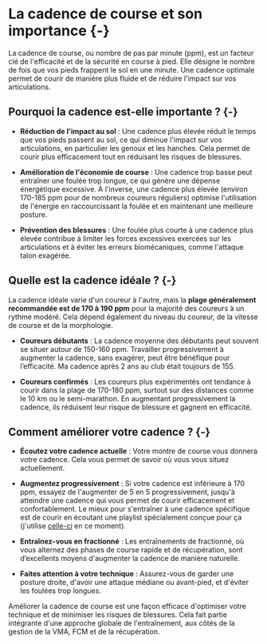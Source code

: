# La cadence de course et son importance {-}

La cadence de course, ou nombre de pas par minute (ppm), est un facteur clé de l'efficacité et de la sécurité en course à pied.
Elle désigne le nombre de fois que vos pieds frappent le sol en une minute.
Une cadence optimale permet de courir de manière plus fluide et de réduire l'impact sur vos articulations.

## Pourquoi la cadence est-elle importante ? {-}

- **Réduction de l'impact au sol** :
 Une cadence plus élevée réduit le temps que vos pieds passent au sol,
 ce qui diminue l'impact sur vos articulations, en particulier les genoux et les hanches.
 Cela permet de courir plus efficacement tout en réduisant les risques de blessures.

- **Amélioration de l'économie de course** :
 Une cadence trop basse peut entraîner une foulée trop longue, ce qui génère une dépense énergétique excessive.
 À l'inverse, une cadence plus élevée (environ 170-185 ppm pour de nombreux coureurs réguliers)
 optimise l'utilisation de l'énergie en raccourcissant la foulée et en maintenant une meilleure posture.

- **Prévention des blessures** :
 Une foulée plus courte à une cadence plus élevée contribue à limiter les forces excessives exercées sur les articulations
 et à éviter les erreurs biomécaniques, comme l'attaque talon exagérée.

## Quelle est la cadence idéale ? {-}

La cadence idéale varie d'un coureur à l'autre, mais la **plage généralement recommandée est de 170 à 190 ppm** pour la majorité des coureurs à un rythme modéré.
Cela dépend également du niveau du coureur, de la vitesse de course et de la morphologie.

- **Coureurs débutants** :
La cadence moyenne des débutants peut souvent se situer autour de 150-160 ppm.
Travailler progressivement à augmenter la cadence, sans exagérer, peut être bénéfique pour l’efficacité. Ma cadence après 2 ans au club était toujours de 155.

- **Coureurs confirmés** :
Les coureurs plus expérimentés ont tendance à courir dans la plage de 170-180 ppm, surtout sur des distances comme le 10 km ou le semi-marathon.
En augmentant progressivement la cadence, ils réduisent leur risque de blessure et gagnent en efficacité.

## Comment améliorer votre cadence ? {-}

- **Écoutez votre cadence actuelle** :
 Votre montre de course vous donnera votre cadence.
 Cela vous permet de savoir où vous vous situez actuellement.

- **Augmentez progressivement** :
 Si votre cadence est inférieure à 170 ppm, essayez de l'augmenter de 5 en 5 progressivement,
 jusqu'à atteindre une cadence qui vous permet de courir efficacement et confortablement. 
 Le mieux pour s'entraîner à une cadence spécifique est de courir en écoutant une playlist spécialement conçue pour ça (j'utilise [celle-ci](https://youtu.be/pDVncBGJ0jU) en ce moment).

- **Entraînez-vous en fractionné** :
 Les entraînements de fractionné, où vous alternez des phases de course rapide et de récupération,
 sont d’excellents moyens d'augmenter la cadence de manière naturelle.

- **Faites attention à votre technique** :
 Assurez-vous de garder une posture droite, d'avoir une attaque médiane ou avant-pied, et d'éviter les foulées trop longues.

Améliorer la cadence de course est une façon efficace d'optimiser votre technique et de minimiser les risques de blessures.
Cela fait partie intégrante d'une approche globale de l'entraînement, aux côtés de la gestion de la VMA, FCM et de la récupération.
